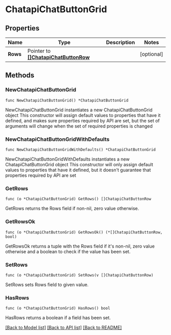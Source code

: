 # ChatapiChatButtonGrid

## Properties

Name | Type | Description | Notes
------------ | ------------- | ------------- | -------------
**Rows** | Pointer to [**[]ChatapiChatButtonRow**](ChatapiChatButtonRow.md) |  | [optional] 

## Methods

### NewChatapiChatButtonGrid

`func NewChatapiChatButtonGrid() *ChatapiChatButtonGrid`

NewChatapiChatButtonGrid instantiates a new ChatapiChatButtonGrid object
This constructor will assign default values to properties that have it defined,
and makes sure properties required by API are set, but the set of arguments
will change when the set of required properties is changed

### NewChatapiChatButtonGridWithDefaults

`func NewChatapiChatButtonGridWithDefaults() *ChatapiChatButtonGrid`

NewChatapiChatButtonGridWithDefaults instantiates a new ChatapiChatButtonGrid object
This constructor will only assign default values to properties that have it defined,
but it doesn't guarantee that properties required by API are set

### GetRows

`func (o *ChatapiChatButtonGrid) GetRows() []ChatapiChatButtonRow`

GetRows returns the Rows field if non-nil, zero value otherwise.

### GetRowsOk

`func (o *ChatapiChatButtonGrid) GetRowsOk() (*[]ChatapiChatButtonRow, bool)`

GetRowsOk returns a tuple with the Rows field if it's non-nil, zero value otherwise
and a boolean to check if the value has been set.

### SetRows

`func (o *ChatapiChatButtonGrid) SetRows(v []ChatapiChatButtonRow)`

SetRows sets Rows field to given value.

### HasRows

`func (o *ChatapiChatButtonGrid) HasRows() bool`

HasRows returns a boolean if a field has been set.


[[Back to Model list]](../README.md#documentation-for-models) [[Back to API list]](../README.md#documentation-for-api-endpoints) [[Back to README]](../README.md)



